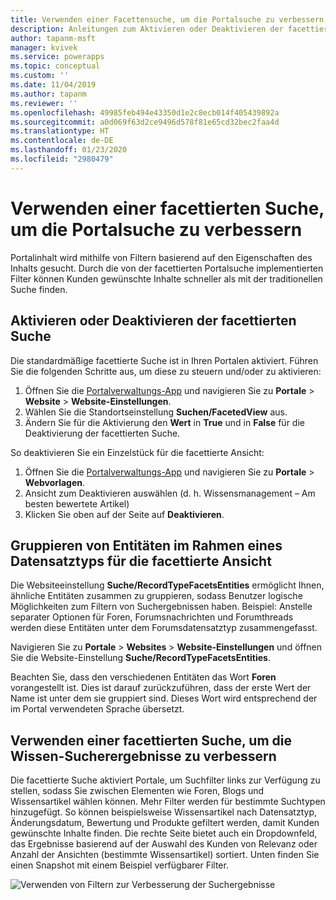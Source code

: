```yaml
---
title: Verwenden einer Facettensuche, um die Portalsuche zu verbessern | MicrosoftDocs
description: Anleitungen zum Aktivieren oder Deaktivieren der facettierten Suche.
author: tapanm-msft
manager: kvivek
ms.service: powerapps
ms.topic: conceptual
ms.custom: ''
ms.date: 11/04/2019
ms.author: tapanm
ms.reviewer: ''
ms.openlocfilehash: 49985feb494e43350d1e2c8ecb014f405439892a
ms.sourcegitcommit: a0d069f63d2ce9496d578f81e65cd32bec2faa4d
ms.translationtype: HT
ms.contentlocale: de-DE
ms.lasthandoff: 01/23/2020
ms.locfileid: "2980479"
---
```

# <a name="use-faceted-search-to-improve-portal-search"></a>Verwenden einer facettierten Suche, um die Portalsuche zu verbessern

Portalinhalt wird mithilfe von Filtern basierend auf den Eigenschaften des Inhalts gesucht. Durch die von der facettierten Portalsuche implementierten Filter können Kunden gewünschte Inhalte schneller als mit der traditionellen Suche finden.

## <a name="enable-or-disable-faceted-search"></a>Aktivieren oder Deaktivieren der facettierten Suche

Die standardmäßige facettierte Suche ist in Ihren Portalen aktiviert. Führen Sie die folgenden Schritte aus, um diese zu steuern und/oder zu aktivieren:

1. Öffnen Sie die [Portalverwaltungs-App](configure-portal.md) und navigieren Sie zu **Portale** &gt; **Website** &gt; **Website-Einstellungen**.
2. Wählen Sie die Standortseinstellung **Suchen/FacetedView** aus. 
3. Ändern Sie für die Aktivierung den **Wert** in **True** und in **False** für die Deaktivierung der facettierten Suche.

So deaktivieren Sie ein Einzelstück für die facettierte Ansicht:

1. Öffnen Sie die [Portalverwaltungs-App](configure-portal.md) und navigieren Sie zu **Portale** &gt; **Webvorlagen**.
2. Ansicht zum Deaktivieren auswählen (d. h. Wissensmanagement – Am besten bewertete Artikel)
3. Klicken Sie oben auf der Seite auf **Deaktivieren**.

## <a name="group-entities-as-part-of-a-record-type-for-faceted-view"></a>Gruppieren von Entitäten im Rahmen eines Datensatztyps für die facettierte Ansicht

Die Websiteeinstellung **Suche/RecordTypeFacetsEntities** ermöglicht Ihnen, ähnliche Entitäten zusammen zu gruppieren, sodass Benutzer logische Möglichkeiten zum Filtern von Suchergebnissen haben. Beispiel: Anstelle separater Optionen für Foren, Forumsnachrichten und Forumthreads werden diese Entitäten unter dem Forumsdatensatztyp zusammengefasst.

Navigieren Sie zu **Portale** &gt; **Websites** &gt; **Website-Einstellungen** und öffnen Sie die Website-Einstellung **Suche/RecordTypeFacetsEntities**. 

Beachten Sie, dass den verschiedenen Entitäten das Wort **Foren** vorangestellt ist. Dies ist darauf zurückzuführen, dass der erste Wert der Name ist unter dem sie gruppiert sind. Dieses Wort wird entsprechend der im Portal verwendeten Sprache übersetzt.

## <a name="use-faceted-search-to-improve-knowledge-search-results"></a>Verwenden einer facettierten Suche, um die Wissen-Sucherergebnisse zu verbessern

Die facettierte Suche aktiviert Portale, um Suchfilter links zur Verfügung zu stellen, sodass Sie zwischen Elementen wie Foren, Blogs und Wissensartikel wählen können. Mehr Filter werden für bestimmte Suchtypen hinzugefügt. So können beispielsweise Wissensartikel nach Datensatztyp, Änderungsdatum, Bewertung und Produkte gefiltert werden, damit Kunden gewünschte Inhalte finden. Die rechte Seite bietet auch ein Dropdownfeld, das Ergebnisse basierend auf der Auswahl des Kunden von Relevanz oder Anzahl der Ansichten (bestimmte Wissensartikel) sortiert. Unten finden Sie einen Snapshot mit einem Beispiel verfügbarer Filter.

![Verwenden von Filtern zur Verbesserung der Suchergebnisse](../media/faceted-search-filter.png "Verwenden von Filtern zur Verbesserung der Suchergebnisse")
